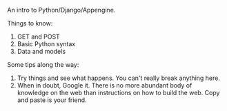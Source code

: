 An intro to Python/Django/Appengine.

Things to know:
1. GET and POST
2. Basic Python syntax
3. Data and models

Some tips along the way:
1. Try things and see what happens. You can't really break anything here.
2. When in doubt, Google it. There is no more abundant body of knowledge on the web than instructions on how to build the web. Copy and paste is your friend.